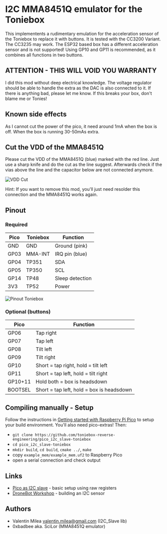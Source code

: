 # I2C MMA8451Q emulator for the Toniebox
This implementents a rudimentary emulation for the acceleration sensor of the Toniebox to replace it with buttons. It is tested with the CC3200 Variant. The CC3235 may work. The ESP32 based box has a different acceleration sensor and is not supported!
Using GP10 and GP11 is recommended, as it combines all functions in two buttons.

## ATTENTION - THIS WILL VOID YOU WARRANTY
I did this mod without deep electrical knowledge. The voltage regulator should be able to handle the extra as the DAC is also connected to it. If there is anything bad, please let me know. If this breaks your box, don't blame me or Tonies!

## Known side effects
As I cannot cut the power of the pico, it need around 1mA when the box is off. When the box is running 30-50mAs extra.

## Cut the VDD of the MMA8451Q
Please cut the VDD of the MMA8451Q (blue) marked with the red line.
Just use a sharp knife and do the cut as the line suggest. Afterwards check if the vias above the line and the capacitor below are not connected anymore. 

![VDD Cut](mma8452q-vdd-cut.jpg)

Hint: If you want to remove this mod, you'll just need resolder this connection and the MMA8451Q works again.

## Pinout
### Required

| Pico | Toniebox | Function |
| --- | --- | --- |
| GND | GND | Ground (pink) |
| GP03 | MMA-INT | IRQ pin (blue) |
| GP04 | TP351 | SDA |
| GP05 | TP350 | SCL |
| GP14 | TP48 | Sleep detection |
| 3V3 | TP52 | Power |

![Pinout Toniebox](mma8452q-pins.jpg)

### Optional (buttons)
| Pico | Function |
| --- | --- |
| GP06 | Tap right |
| GP07 | Tap left |
| GP08 | Tilt left |
| GP09 | Tilt right |
| GP10 | Short = tap right, hold = tilt left |
| GP11 | Short = tap left, hold = tilt right |
| GP10+11 | Hold both = box is headsdown |
| BOOTSEL | Short = tap left, hold = box is headsdown |


## Compiling manually - Setup

Follow the instructions in [Getting started with Raspberry Pi Pico](https://datasheets.raspberrypi.org/pico/getting-started-with-pico.pdf) to setup your build environment. You'll also need pico-extras!
Then:

- `git clone https://github.com/toniebox-reverse-engineering/pico_i2c_slave-toniebox`
- `cd pico_i2c_slave-toniebox`
- `mkdir build`, `cd build`, `cmake ../`, `make`
- copy `example_mem/example_mem.uf2` to Raspberry Pico
- open a serial connection and check output

## Links

- [Pico as I2C slave](https://www.raspberrypi.org/forums/viewtopic.php?t=304074) - basic setup using raw registers
- [DroneBot Workshop](https://dronebotworkshop.com/i2c-part-2-build-i2c-sensor/) - building an I2C sensor

## Authors

- Valentin Milea <valentin.milea@gmail.com> (I2C_Slave lib)
- 0xbadbee aka. SciLor (MMA8451Q emulator)
